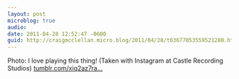 ```yaml
---
layout: post
microblog: true
audio: 
date: 2011-04-28 12:52:47 -0600
guid: http://craigmcclellan.micro.blog/2011/04/28/t63677053559521280.html
---
```

Photo: I love playing this thing! (Taken with Instagram at Castle Recording Studios) [tumblr.com/xiq2az7ra...](http://tumblr.com/xiq2az7rar)
